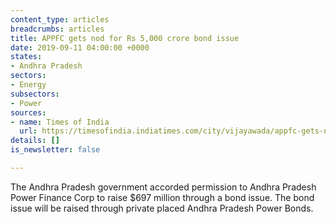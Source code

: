 ```yaml
---
content_type: articles
breadcrumbs: articles
title: APPFC gets nod for Rs 5,000 crore bond issue
date: 2019-09-11 04:00:00 +0000
states:
- Andhra Pradesh
sectors:
- Energy
subsectors:
- Power
sources:
- name: Times of India
  url: https://timesofindia.indiatimes.com/city/vijayawada/appfc-gets-nod-for-rs-5000-crore-bond-issue/articleshowprint/70999608.cms
details: []
is_newsletter: false

---
```

The Andhra Pradesh government accorded permission to Andhra Pradesh Power Finance Corp to raise $697 million through a bond issue. The bond issue will be raised through private placed  Andhra Pradesh Power Bonds.

